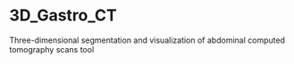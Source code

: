 # 3D_Gastro_CT
Three-dimensional segmentation and visualization of abdominal computed tomography scans tool
